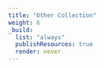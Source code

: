 ```yaml
---
title: "Other Collection"
weight: 6
_build:
  list: "always"
  publishResources: true
  render: never
---
```

